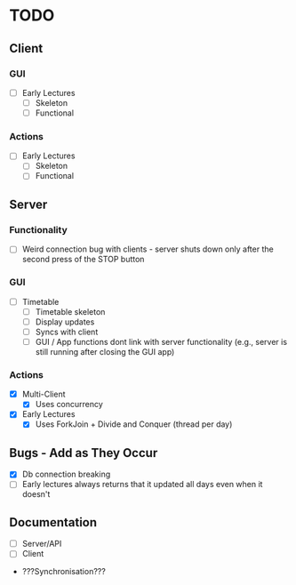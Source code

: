 # TODO
## Client
### GUI
- [ ] Early Lectures
    - [ ] Skeleton
    - [ ] Functional

### Actions
- [ ] Early Lectures
  - [ ] Skeleton 
  - [ ] Functional

## Server
### Functionality
- [ ] Weird connection bug with clients - server shuts down only after the second press of the STOP button
### GUI
- [ ] Timetable
    - [ ] Timetable skeleton
    - [ ] Display updates
    - [ ] Syncs with client
    - [ ] GUI / App functions dont link with server functionality (e.g., server is still running after closing the GUI app)

### Actions
- [x] Multi-Client
  - [x] Uses concurrency 
- [X] Early Lectures
  - [X] Uses ForkJoin + Divide and Conquer (thread per day)

## Bugs - Add as They Occur
- [X] Db connection breaking
- [ ] Early lectures always returns that it updated all days even when it doesn't

## Documentation
- [ ] Server/API
- [ ] Client

- ???Synchronisation???